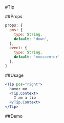 #Tip

##Props

```js
props: {
  pos: {
    type: String,
    default: 'down',
  },
  event: {
    type: String,
    default: 'mouseenter'
  },
}
```

##Usage

```jsx
<Tip pos="right">
  hover me
  <Tip.Context>
    I am a tip
  </Tip.Context>
</Tip>
```

##Demo
